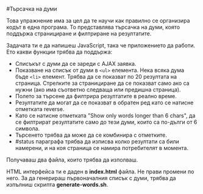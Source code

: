 #Търсачка на думи

Това упражнение има за цел да те научи как правилно се организира кодът в една програма. То представлява търсачка на думи, която поддържа странициране и филтриране на резултатите.

Задачата ти е да напишеш JavaScript, така че  приложението да работи. Ето какви функции трябва да поддържа:

* Списъкът с думи да се зареди с AJAX заявка.
* Показване на списък от думи в `<ul>` елемента. Нека всяка дума бъде `<li>` елемент. Трябва да се показват по 20 резултата на страница. Стрелките за странициране да се показват само ако са нужни (ако има съответно следваща или предишна страница).
* Полето за търсене да филтрира резултатите в реално време.
* Резултатите да могат да се показват в обратен ред като се натисне отметката reverse.
* Като се натисне отметката "Show only words longer than 6 chars", да се филтрират резултатите само до тези думи, които са по-дълги от 6 символа.
* Търсенето трябва да може да се комбинира с отметките.
* #status параграфа трябва да изписва колко резултати са били намерени, и на коя страница се намира потребителят в момента.

Получаваш два файла, които трябва да изполваш.

HTML интерфейса ти е даден в **index.html** файла. Не прави промени по него.
За да генерираш първоначалния списък с думи, трябва да изпълниш скрипта **generate-words.sh**.

